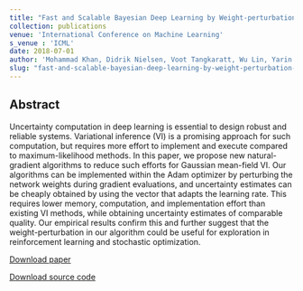 ```yaml
---
title: "Fast and Scalable Bayesian Deep Learning by Weight-perturbation in Adam"
collection: publications
venue: 'International Conference on Machine Learning'
s_venue : 'ICML'
date: 2018-07-01
author: 'Mohammad Khan, Didrik Nielsen, Voot Tangkaratt, Wu Lin, Yarin Gal, Akash Srivastava'
slug: "fast-and-scalable-bayesian-deep-learning-by-weight-perturbation-in-adam"
---
```


<div>
<h2>Abstract</h2>
<p>
Uncertainty computation in deep learning is essential to design robust and reliable systems. Variational inference (VI) is a promising approach for such computation, but requires more effort to implement and execute compared to maximum-likelihood methods. In this paper, we propose new natural-gradient algorithms to reduce such efforts for Gaussian mean-field VI. Our algorithms can be implemented within the Adam optimizer by perturbing the network weights during gradient evaluations, and uncertainty estimates can be cheaply obtained by using the vector that adapts the learning rate. This requires lower memory, computation, and implementation effort than existing VI methods, while obtaining uncertainty estimates of comparable quality. Our empirical results confirm this and further suggest that the weight-perturbation in our algorithm could be useful for exploration in reinforcement learning and stochastic optimization.
</p>
</div>

[Download paper](http://proceedings.mlr.press/v80/khan18a.html)

[Download source code](https://github.com/emtiyaz/vadam)
